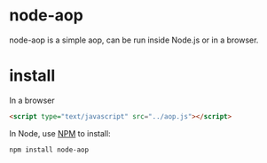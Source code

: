 node-aop
========
node-aop is a simple aop, can be run inside Node.js or in a browser.

install
========
In a browser
```html
<script type="text/javascript" src="../aop.js"></script>
```
In Node, use [NPM](http://npmjs.org) to install:

```bash
npm install node-aop
```
